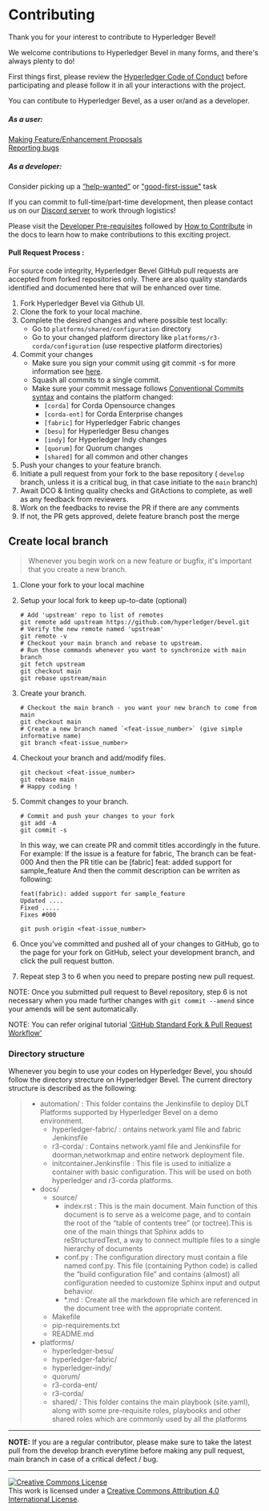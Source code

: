 # Contributing

Thank you for your interest to contribute to Hyperledger Bevel!

We welcome contributions to Hyperledger Bevel in many forms, and
there's always plenty to do!

First things first, please review the [Hyperledger Code of Conduct](https://wiki.hyperledger.org/display/HYP/Hyperledger+Code+of+Conduct) before participating and please follow it in all your interactions with the project.

You can contibute to Hyperledger Bevel, as a user or/and as a developer.

##### As a user:

[Making Feature/Enhancement Proposals](https://github.com/hyperledger/bevel/issues/new?assignees=&labels=enhancement&template=feature_request.md&title=)   
[Reporting bugs](https://github.com/hyperledger/bevel/issues/new?assignees=&labels=bug&template=bug_report.md&title=)

##### As a developer:

Consider picking up a [“help-wanted”](https://github.com/hyperledger/bevel/issues?q=is%3Aopen+is%3Aissue+label%3A%22help+wanted%22) or ["good-first-issue"](https://github.com/hyperledger/bevel/issues?q=is%3Aopen+is%3Aissue+label%3A%22good+first+issue%22) task  

If you can commit to full-time/part-time development, then please contact us on our [Discord server](https://chat.hyperledger.org) to work through logistics!

Please visit the
[Developer Pre-requisites](https://hyperledger-bevel.readthedocs.io/en/latest/tutorials/dev-prereq/) followed by [How to Contribute](https://hyperledger-bevel.readthedocs.io/en/latest/contributing/how-to-contribute/) in the docs to learn how to make contributions to this exciting project.

 #### Pull Request Process :

For source code integrity, Hyperledger Bevel GitHub pull requests are accepted from forked repositories only. There are also quality standards identified and documented here that will be enhanced over time.

1. Fork Hyperledger Bevel via Github UI.
2. Clone the fork to your local machine.
3. Complete the desired changes and where possible test locally:
     - Go to `platforms/shared/configuration` directory
     - Go to your changed platform directory like `platforms/r3-corda/configuration` (use respective platform directories)
4. Commit your changes         
     - Make sure you sign your commit using git commit -s for more information see [here](https://gist.github.com/tkuhrt/10211ae0a26a91a8c030d00344f7d11b).
     - Squash all commits to a single commit.
     - Make sure your commit message follows [Conventional Commits syntax](https://www.conventionalcommits.org/en/v1.0.0-beta.4/#specification) and contains the platform changed:
          - `[corda]` for Corda Opensource changes
          - `[corda-ent]` for Corda Enterprise changes
          - `[fabric]` for Hyperledger Fabric changes
          - `[besu]` for Hyperledger Besu changes
          - `[indy]` for Hyperledger Indy changes
          - `[quorum]` for Quorum changes
          - `[shared]` for all common and other changes
5. Push your changes to your feature branch.
6. Initiate a pull request from your fork to the base repository ( `develop` branch, unless it is a critical bug, in that case initiate to the `main` branch)
7. Await DCO & linting quality checks and GitActions to complete, as well as any feedback from reviewers.
8. Work on the feedbacks to revise the PR if there are any comments
9. If not, the PR gets approved, delete feature branch post the merge

## Create local branch

> Whenever you begin work on a new feature or bugfix, it's important that you create a new branch.
1. Clone your fork to your local machine

2. Setup your local fork to keep up-to-date (optional)
   ```
   # Add 'upstream' repo to list of remotes
   git remote add upstream https://github.com/hyperledger/bevel.git
   # Verify the new remote named 'upstream'
   git remote -v
   # Checkout your main branch and rebase to upstream.
   # Run those commands whenever you want to synchronize with main branch
   git fetch upstream
   git checkout main
   git rebase upstream/main
   ```
3. Create your branch.
   ```
   # Checkout the main branch - you want your new branch to come from main
   git checkout main
   # Create a new branch named `<feat-issue_number>` (give simple informative name)
   git branch <feat-issue_number>
   ```
4. Checkout your branch and add/modify files.
   ```
   git checkout <feat-issue_number>
   git rebase main
   # Happy coding !
   ```
5. Commit changes to your branch.
   ```
   # Commit and push your changes to your fork
   git add -A
   git commit -s
   ```
   
   In this way, we can create PR and commit titles accordingly in the future. For example:
   If the issue is a feature for fabric,
   The branch can be feat-000
   And then the PR title can be [fabric] feat: added support for sample_feature
   And then the commit description can be wrriten as following:
   
   ```
   feat(fabric): added support for sample_feature  
   Updated ....  
   Fixed .....  
   Fixes #000
   ```

   ```
   git push origin <feat-issue_number>
   ```
6. Once you've committed and pushed all of your changes to GitHub, go to the page for your fork on GitHub, select your development branch, and click the pull request button.

7. Repeat step 3 to 6 when you need to prepare posting new pull request.

NOTE: Once you submitted pull request to Bevel repository, step 6 is not necessary when you made further changes with `git commit --amend` since your amends will be sent automatically.

NOTE: You can refer original tutorial ['GitHub Standard Fork & Pull Request Workflow'](https://gist.github.com/Chaser324/ce0505fbed06b947d962)

### Directory structure

Whenever you begin to use your codes on Hyperledger Bevel, you should follow the directory strecture on Hyperledger Bevel.
The current directory structure is described as the following:


> - automation/ : This folder contains the Jenkinsfile to deploy DLT Platforms supported by Hyperledger Bevel on a demo environment.
>   - hyperledger-fabric/ : ontains network.yaml file and fabric Jenkinsfile
>   - r3-corda/ : Contains network.yaml file and Jenkinsfile for doorman,networkmap and entire network deployment file.
>   - initcontainer.Jenkinsfile : This file is used to initialize a container with basic configuration. This will be used on both hyperledger and r3-corda platforms.
> - docs/
>    - source/
>         - index.rst : This is the main document. Main function of this document is to serve as a welcome page, and to contain the root of the “table of contents tree” (or toctree).This is one of the main things that Sphinx adds to reStructuredText, a way to connect multiple files to a single hierarchy of documents
>         - conf.py : The configuration directory must contain a file named conf.py. This file (containing Python code) is called the “build configuration file” and contains (almost) all configuration needed to customize Sphinx input and output behavior.
>         - *.md : Create all the markdown file which are referenced in the document tree with the appropriate content.
>    - Makefile
>    - pip-requirements.txt
>    - README.md     
> - platforms/
>     - hyperledger-besu/
>     - hyperledger-fabric/ 
>     - hyperledger-indy/ 
>     - quorum/ 
>     - r3-corda-ent/
>     - r3-corda/ 
>     - shared/ : This folder contains the main playbook (site.yaml), along with some pre-requisite roles, playbooks and other shared roles which are commonly used by all the platforms


---
**NOTE:** If you are a regular contributor, please make sure to take the latest pull from the develop branch everytime before making any pull request, main branch in case of a critical defect / bug.

---

<a rel="license" href="http://creativecommons.org/licenses/by/4.0/"><img alt="Creative Commons License" style="border-width:0" src="https://i.creativecommons.org/l/by/4.0/88x31.png" /></a><br />This work is licensed under a <a rel="license" href="http://creativecommons.org/licenses/by/4.0/">Creative Commons Attribution 4.0 International License</a>.
